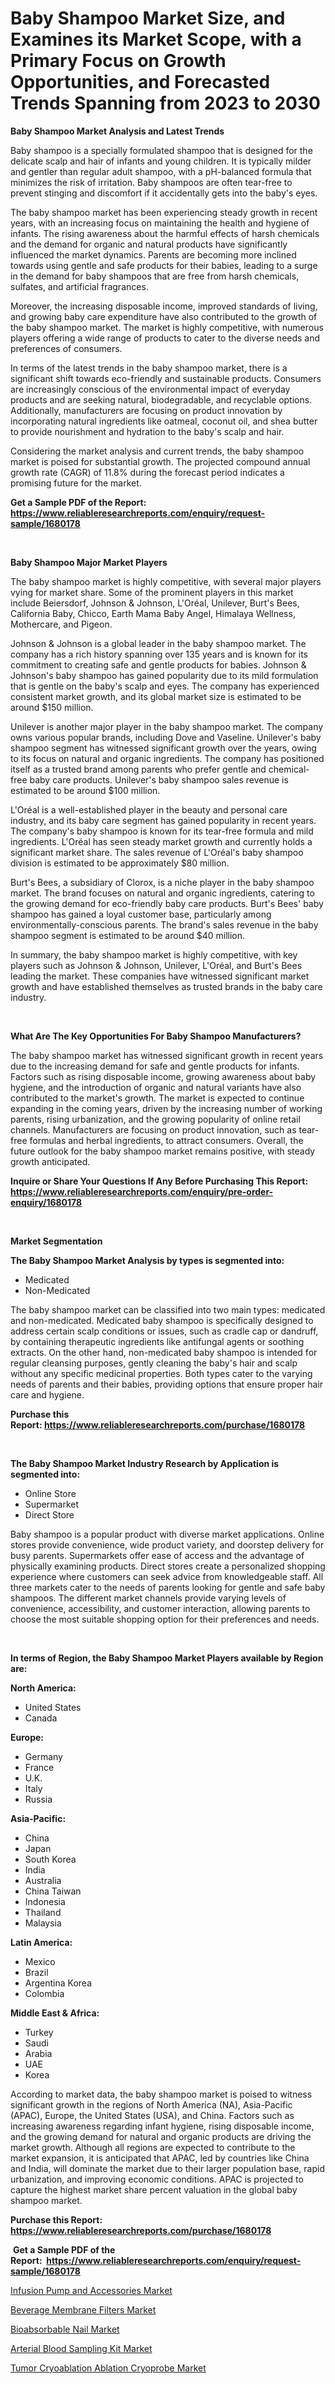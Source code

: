 <p><h1>Baby Shampoo Market Size, and Examines its Market Scope, with a Primary Focus on Growth Opportunities, and Forecasted Trends Spanning from 2023 to 2030</h1></p><p><strong>Baby Shampoo Market Analysis and Latest Trends</strong></p>
<p><p>Baby shampoo is a specially formulated shampoo that is designed for the delicate scalp and hair of infants and young children. It is typically milder and gentler than regular adult shampoo, with a pH-balanced formula that minimizes the risk of irritation. Baby shampoos are often tear-free to prevent stinging and discomfort if it accidentally gets into the baby's eyes.</p><p>The baby shampoo market has been experiencing steady growth in recent years, with an increasing focus on maintaining the health and hygiene of infants. The rising awareness about the harmful effects of harsh chemicals and the demand for organic and natural products have significantly influenced the market dynamics. Parents are becoming more inclined towards using gentle and safe products for their babies, leading to a surge in the demand for baby shampoos that are free from harsh chemicals, sulfates, and artificial fragrances.</p><p>Moreover, the increasing disposable income, improved standards of living, and growing baby care expenditure have also contributed to the growth of the baby shampoo market. The market is highly competitive, with numerous players offering a wide range of products to cater to the diverse needs and preferences of consumers.</p><p>In terms of the latest trends in the baby shampoo market, there is a significant shift towards eco-friendly and sustainable products. Consumers are increasingly conscious of the environmental impact of everyday products and are seeking natural, biodegradable, and recyclable options. Additionally, manufacturers are focusing on product innovation by incorporating natural ingredients like oatmeal, coconut oil, and shea butter to provide nourishment and hydration to the baby's scalp and hair.</p><p>Considering the market analysis and current trends, the baby shampoo market is poised for substantial growth. The projected compound annual growth rate (CAGR) of 11.8% during the forecast period indicates a promising future for the market.</p></p>
<p><strong>Get a Sample PDF of the Report:&nbsp; <a href="https://www.reliableresearchreports.com/enquiry/request-sample/1680178">https://www.reliableresearchreports.com/enquiry/request-sample/1680178</a></strong></p>
<p>&nbsp;</p>
<p><strong>Baby Shampoo Major Market Players</strong></p>
<p><p>The baby shampoo market is highly competitive, with several major players vying for market share. Some of the prominent players in this market include Beiersdorf, Johnson & Johnson, L'Oréal, Unilever, Burt's Bees, California Baby, Chicco, Earth Mama Baby Angel, Himalaya Wellness, Mothercare, and Pigeon.</p><p>Johnson & Johnson is a global leader in the baby shampoo market. The company has a rich history spanning over 135 years and is known for its commitment to creating safe and gentle products for babies. Johnson & Johnson's baby shampoo has gained popularity due to its mild formulation that is gentle on the baby's scalp and eyes. The company has experienced consistent market growth, and its global market size is estimated to be around $150 million.</p><p>Unilever is another major player in the baby shampoo market. The company owns various popular brands, including Dove and Vaseline. Unilever's baby shampoo segment has witnessed significant growth over the years, owing to its focus on natural and organic ingredients. The company has positioned itself as a trusted brand among parents who prefer gentle and chemical-free baby care products. Unilever's baby shampoo sales revenue is estimated to be around $100 million.</p><p>L'Oréal is a well-established player in the beauty and personal care industry, and its baby care segment has gained popularity in recent years. The company's baby shampoo is known for its tear-free formula and mild ingredients. L'Oréal has seen steady market growth and currently holds a significant market share. The sales revenue of L'Oréal's baby shampoo division is estimated to be approximately $80 million.</p><p>Burt's Bees, a subsidiary of Clorox, is a niche player in the baby shampoo market. The brand focuses on natural and organic ingredients, catering to the growing demand for eco-friendly baby care products. Burt's Bees' baby shampoo has gained a loyal customer base, particularly among environmentally-conscious parents. The brand's sales revenue in the baby shampoo segment is estimated to be around $40 million.</p><p>In summary, the baby shampoo market is highly competitive, with key players such as Johnson & Johnson, Unilever, L'Oréal, and Burt's Bees leading the market. These companies have witnessed significant market growth and have established themselves as trusted brands in the baby care industry.</p></p>
<p>&nbsp;</p>
<p><strong>What Are The Key Opportunities For Baby Shampoo Manufacturers?</strong></p>
<p><p>The baby shampoo market has witnessed significant growth in recent years due to the increasing demand for safe and gentle products for infants. Factors such as rising disposable income, growing awareness about baby hygiene, and the introduction of organic and natural variants have also contributed to the market's growth. The market is expected to continue expanding in the coming years, driven by the increasing number of working parents, rising urbanization, and the growing popularity of online retail channels. Manufacturers are focusing on product innovation, such as tear-free formulas and herbal ingredients, to attract consumers. Overall, the future outlook for the baby shampoo market remains positive, with steady growth anticipated.</p></p>
<p><strong>Inquire or Share Your Questions If Any Before Purchasing This Report: <a href="https://www.reliableresearchreports.com/enquiry/pre-order-enquiry/1680178">https://www.reliableresearchreports.com/enquiry/pre-order-enquiry/1680178</a></strong></p>
<p>&nbsp;</p>
<p><strong>Market Segmentation</strong></p>
<p><strong>The Baby Shampoo Market Analysis by types is segmented into:</strong></p>
<p><ul><li>Medicated</li><li>Non-Medicated</li></ul></p>
<p><p>The baby shampoo market can be classified into two main types: medicated and non-medicated. Medicated baby shampoo is specifically designed to address certain scalp conditions or issues, such as cradle cap or dandruff, by containing therapeutic ingredients like antifungal agents or soothing extracts. On the other hand, non-medicated baby shampoo is intended for regular cleansing purposes, gently cleaning the baby's hair and scalp without any specific medicinal properties. Both types cater to the varying needs of parents and their babies, providing options that ensure proper hair care and hygiene.</p></p>
<p><strong>Purchase this Report:&nbsp;<a href="https://www.reliableresearchreports.com/purchase/1680178">https://www.reliableresearchreports.com/purchase/1680178</a></strong></p>
<p>&nbsp;</p>
<p><strong>The Baby Shampoo Market Industry Research by Application is segmented into:</strong></p>
<p><ul><li>Online Store</li><li>Supermarket</li><li>Direct Store</li></ul></p>
<p><p>Baby shampoo is a popular product with diverse market applications. Online stores provide convenience, wide product variety, and doorstep delivery for busy parents. Supermarkets offer ease of access and the advantage of physically examining products. Direct stores create a personalized shopping experience where customers can seek advice from knowledgeable staff. All three markets cater to the needs of parents looking for gentle and safe baby shampoos. The different market channels provide varying levels of convenience, accessibility, and customer interaction, allowing parents to choose the most suitable shopping option for their preferences and needs.</p></p>
<p>&nbsp;</p>
<p><strong>In terms of Region, the Baby Shampoo Market Players available by Region are:</strong></p>
<p>
    <p> <strong> North America: </strong>
        <ul>
            <li>United States</li>
            <li>Canada</li>
        </ul>
        </p> 
    <p> <strong> Europe: </strong>
        <ul>
            <li>Germany</li>
            <li>France</li>
            <li>U.K.</li>
            <li>Italy</li>
            <li>Russia</li>
        </ul>
        </p> 
    <p> <strong> Asia-Pacific: </strong>
        <ul>
            <li>China</li>
            <li>Japan</li>
            <li>South Korea</li>
            <li>India</li>
            <li>Australia</li>
            <li>China Taiwan</li>
            <li>Indonesia</li>
            <li>Thailand</li>
            <li>Malaysia</li>
        </ul>
        </p> 
    <p> <strong> Latin America: </strong>
        <ul>
            <li>Mexico</li>
            <li>Brazil</li>
            <li>Argentina Korea</li>
            <li>Colombia</li>
        </ul>
        </p> 
    <p> <strong> Middle East & Africa: </strong>
        <ul>
            <li>Turkey</li>
            <li>Saudi</li>
            <li>Arabia</li>
            <li>UAE</li>
            <li>Korea</li>
        </ul>
    </p>
    </p>
<p><p>According to market data, the baby shampoo market is poised to witness significant growth in the regions of North America (NA), Asia-Pacific (APAC), Europe, the United States (USA), and China. Factors such as increasing awareness regarding infant hygiene, rising disposable income, and the growing demand for natural and organic products are driving the market growth. Although all regions are expected to contribute to the market expansion, it is anticipated that APAC, led by countries like China and India, will dominate the market due to their larger population base, rapid urbanization, and improving economic conditions. APAC is projected to capture the highest market share percent valuation in the global baby shampoo market.</p></p>
<p><strong>Purchase this Report: <a href="https://www.reliableresearchreports.com/purchase/1680178">https://www.reliableresearchreports.com/purchase/1680178</a></strong></p>
<p>&nbsp;<strong>Get a Sample PDF of the Report:&nbsp;&nbsp;<a href="https://www.reliableresearchreports.com/enquiry/request-sample/1680178">https://www.reliableresearchreports.com/enquiry/request-sample/1680178</a></strong></p>
<p><strong></strong></p>
<p><p><a href="https://github.com/virtuosemr/Market-Research-Report-List-1/blob/main/infusion-pump-and-accessories-market.md">Infusion Pump and Accessories Market</a></p><p><a href="https://medium.com/@palm.quick.roof/beverage-membrane-filters-market-analysis-its-cagr-market-segmentation-and-global-industry-adde12b6e191">Beverage Membrane Filters Market</a></p><p><a href="https://www.linkedin.com/pulse/decoding-bioabsorbable-nail-market-deep-dive-latest-trends-ggwqc/">Bioabsorbable Nail Market</a></p><p><a href="https://github.com/JameTravis/Market-Research-Report-List-2/blob/main/arterial-blood-sampling-kit-market.md">Arterial Blood Sampling Kit Market</a></p><p><a href="https://www.linkedin.com/pulse/tumor-cryoablation-ablation-cryoprobe-market-research-sq8gc/">Tumor Cryoablation Ablation Cryoprobe Market</a></p></p>
